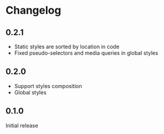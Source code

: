 # Changelog

## 0.2.1

- Static styles are sorted by location in code
- Fixed pseudo-selectors and media queries in global styles

## 0.2.0

- Support styles composition
- Global styles

## 0.1.0

Initial release